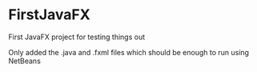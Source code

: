 FirstJavaFX
===========

First JavaFX project for testing things out

Only added the .java and .fxml files which should be enough to run using NetBeans 
